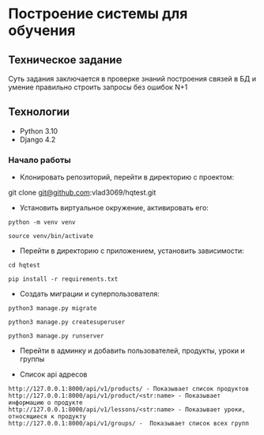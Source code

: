 # Построение системы для обучения

## Техническое задание

Суть задания заключается в проверке знаний построения связей в БД и умение правильно строить запросы без ошибок N+1

## Технологии

* Python 3.10
* Django 4.2

### Начало работы

* Клонировать репозиторий, перейти в директорию с проектом:

git clone git@github.com:vlad3069/hqtest.git

* Установить виртуальное окружение, активировать его:
```
python -m venv venv

source venv/bin/activate
```
* Перейти в директорию с приложением, установить зависимости:
```
cd hqtest

pip install -r requirements.txt
```
* Создать миграции и суперпользователя:

```
python3 manage.py migrate

python3 manage.py createsuperuser

python3 manage.py runserver
```
* Перейти в админку и добавить пользователей, продукты, уроки и группы

* Список api адресов 

```
http://127.0.0.1:8000/api/v1/products/ - Показывает список продуктов
http://127.0.0.1:8000/api/v1/product/<str:name> - Показывает информацию о продукте
http://127.0.0.1:8000/api/v1/lessons/<str:name> - Показывает уроки, относящиеся к продукту
http://127.0.0.1:8000/api/v1/groups/ -  Показывает список всех групп
```